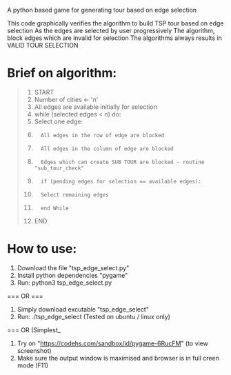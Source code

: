 A python based game for generating tour based on edge selection

This code graphically verifies the algorithm to build TSP tour based on edge selection
As the edges are selected by user progressively
   The algorithm, block edges which are invalid for selection
   The algorithms always results in VALID TOUR SELECTION

#   Brief on algorithm:

>
> 1. START
> 2. Number of cities <- 'n' 
> 3. All edges are available initially for selection
> 4. while (selected edges < n) do:
> 5.    Select one edge:
> 6.       All edges in the row of edge are blocked
> 7.       All edges in the column of edge are blocked
> 8.       Edges which can create SUB TOUR are blocked - routine "sub_tour_check"
> 9.       if (pending edges for selection == available edges):
> 10.       Select remaining edges
> 11.       end While
> 12. END
> 
         
# How to use:
   1. Download the file "tsp_edge_select.py"
   2. Install python dependencies "pygame"
   3. Run: python3 tsp_edge_select.py
   
   === OR ===
   
   1. Simply download excutable "tsp_edge_select"
   2. Run: ./tsp_edge_select
   (Tested on ubuntu / linux only)
   
   === OR (Simplest_
   1. Try on "https://codehs.com/sandbox/id/pygame-6RucFM"
   (to view screenshot)
   2. Make sure the output window is maximised and browser is in full creen mode (F11)
   
